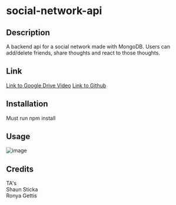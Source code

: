 # social-network-api

## Description
A backend api for a social network made with MongoDB.  Users can add/delete friends, share thoughts and react to those thoughts.

## Link
[Link to Google Drive Video](https://drive.google.com/file/d/1Dce7w3g-qAduObrl_P0U5XxRks4u78Ww/view)
[Link to Github](https://github.com/glanctot/social-network-api)

## Installation
Must run npm install

## Usage
![image](https://user-images.githubusercontent.com/91084910/154855367-ce1d342c-70cb-491f-85d9-85945bdba001.png)

## Credits
TA's <br>
Shaun Sticka <br>
Ronya Gettis
